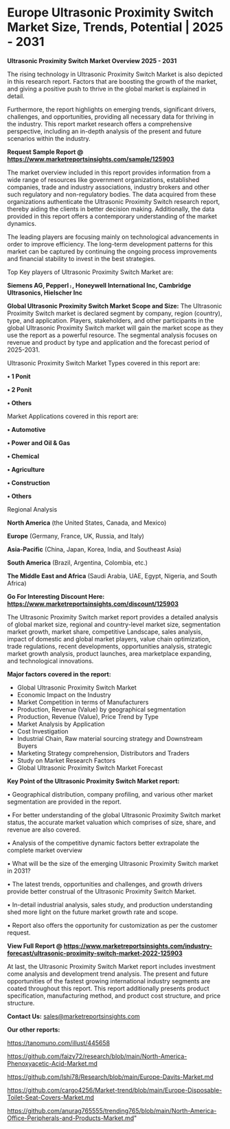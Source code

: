 # Europe Ultrasonic Proximity Switch Market Size, Trends, Potential | 2025 - 2031

<Strong> Ultrasonic Proximity Switch Market Overview 2025 - 2031</strong>

The rising technology in Ultrasonic Proximity Switch Market is also depicted in this research report. Factors that are boosting the growth of the market, and giving a positive push to thrive in the global market is explained in detail.

Furthermore, the report highlights on emerging trends, significant drivers, challenges, and opportunities, providing all necessary data for thriving in the industry. This report market research offers a comprehensive perspective, including an in-depth analysis of the present and future scenarios within the industry.

<strong>Request Sample Report @ <a href=https://www.marketreportsinsights.com/sample/125903>https://www.marketreportsinsights.com/sample/125903</a></strong>

The market overview included in this report provides information from a wide range of resources like government organizations, established companies, trade and industry associations, industry brokers and other such regulatory and non-regulatory bodies. The data acquired from these organizations authenticate the Ultrasonic Proximity Switch research report, thereby aiding the clients in better decision making. Additionally, the data provided in this report offers a contemporary understanding of the market dynamics.

The leading players are focusing mainly on technological advancements in order to improve efficiency. The long-term development patterns for this market can be captured by continuing the ongoing process improvements and financial stability to invest in the best strategies.

Top Key players of Ultrasonic Proximity Switch Market are:

<strong>Siemens AG, Pepperlᛧ, Honeywell International Inc, Cambridge Ultrasonics, Hielscher Inc</strong>

<strong><b>Global Ultrasonic Proximity Switch Market Scope and Size:</b></strong>
The Ultrasonic Proximity Switch market is declared segment by company, region (country), type, and application. Players, stakeholders, and other participants in the global Ultrasonic Proximity Switch market will gain the market scope as they use the report as a powerful resource. The segmental analysis focuses on revenue and product by type and application and the forecast period of 2025-2031.

Ultrasonic Proximity Switch Market Types covered in this report are:

<strong>• 1 Ponit

• 2 Ponit

• Others</strong>

Market Applications covered in this report are:

<strong>• Automotive

• Power and Oil & Gas

• Chemical

• Agriculture

• Construction

• Others</strong> 

Regional Analysis

<strong>North America</strong> (the United States, Canada, and Mexico)

<strong>Europe</strong> (Germany, France, UK, Russia, and Italy)

<strong>Asia-Pacific</strong> (China, Japan, Korea, India, and Southeast Asia)

<strong>South America</strong> (Brazil, Argentina, Colombia, etc.)

<strong>The Middle East and Africa</strong> (Saudi Arabia, UAE, Egypt, Nigeria, and South Africa)

<strong>Go For Interesting Discount Here: <a href=https://www.marketreportsinsights.com/discount/125903>https://www.marketreportsinsights.com/discount/125903</a></strong>

The Ultrasonic Proximity Switch market report provides a detailed analysis of global market size, regional and country-level market size, segmentation market growth, market share, competitive Landscape, sales analysis, impact of domestic and global market players, value chain optimization, trade regulations, recent developments, opportunities analysis, strategic market growth analysis, product launches, area marketplace expanding, and technological innovations.

<strong><b>Major factors covered in the report:</b></strong>
<ul>
  <li>Global Ultrasonic Proximity Switch Market </li>
  <li>Economic Impact on the Industry</li>
  <li>Market Competition in terms of Manufacturers</li>
  <li>Production, Revenue (Value) by geographical segmentation</li>
  <li>Production, Revenue (Value), Price Trend by Type</li>
  <li>Market Analysis by Application</li>
  <li>Cost Investigation</li>
  <li>Industrial Chain, Raw material sourcing strategy and Downstream Buyers</li>
  <li>Marketing Strategy comprehension, Distributors and Traders</li>
  <li>Study on Market Research Factors</li>
  <li>Global Ultrasonic Proximity Switch Market Forecast</li>
</ul>

<strong><b>Key Point of the Ultrasonic Proximity Switch Market report:</b></strong>

• Geographical distribution, company profiling, and various other market segmentation are provided in the report.

• For better understanding of the global Ultrasonic Proximity Switch market status, the accurate market valuation which comprises of size, share, and revenue are also covered.

• Analysis of the competitive dynamic factors better extrapolate the complete market overview

• What will be the size of the emerging Ultrasonic Proximity Switch market in 2031?

• The latest trends, opportunities and challenges, and growth drivers provide better construal of the Ultrasonic Proximity Switch Market.

• In-detail industrial analysis, sales study, and production understanding shed more light on the future market growth rate and scope.

• Report also offers the opportunity for customization as per the customer request.

<strong><b>View Full Report @ <a href=https://www.marketreportsinsights.com/industry-forecast/ultrasonic-proximity-switch-market-2022-125903>https://www.marketreportsinsights.com/industry-forecast/ultrasonic-proximity-switch-market-2022-125903</a></b></strong>


At last, the Ultrasonic Proximity Switch Market report includes investment come analysis and development trend analysis. The present and future opportunities of the fastest growing international industry segments are coated throughout this report. This report additionally presents product specification, manufacturing method, and product cost structure, and price structure.

<strong>Contact Us:</strong>
sales@marketreportsinsights.com

<strong>Our other reports:</strong>

<a href=https://tanomuno.com/illust/445658>https://tanomuno.com/illust/445658</a>

<a href=https://github.com/faizy72/research/blob/main/North-America-Phenoxyacetic-Acid-Market.md>https://github.com/faizy72/research/blob/main/North-America-Phenoxyacetic-Acid-Market.md</a>

<a href=https://github.com/Ishi78/Research/blob/main/Europe-Davits-Market.md>https://github.com/Ishi78/Research/blob/main/Europe-Davits-Market.md</a>

<a href=https://github.com/cargo4256/Market-trend/blob/main/Europe-Disposable-Toilet-Seat-Covers-Market.md>https://github.com/cargo4256/Market-trend/blob/main/Europe-Disposable-Toilet-Seat-Covers-Market.md</a>

<a href=https://github.com/anurag765555/trending765/blob/main/North-America-Office-Peripherals-and-Products-Market.md>https://github.com/anurag765555/trending765/blob/main/North-America-Office-Peripherals-and-Products-Market.md</a>"
